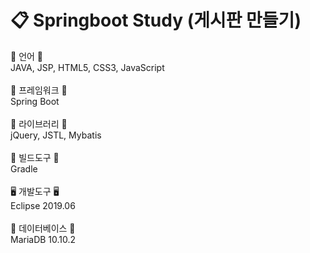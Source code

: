 # 📋 Springboot Study (게시판 만들기)

<div>📕 언어 📕</div>
JAVA, JSP, HTML5, CSS3, JavaScript
<br/><br/>
<div>📙 프레임워크 📙 </div>
Spring Boot
<br/><br/>
<div>📗 라이브러리 📗</div>
jQuery, JSTL, Mybatis
<br/><br/>
<div>📘 빌드도구 📘</div>
Gradle
<br/><br/>
<div>🖥 개발도구 🖥</div>
Eclipse 2019.06
<br/><br/>
<div>📂 데이터베이스 📂</div>
MariaDB 10.10.2
